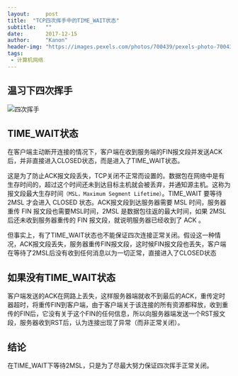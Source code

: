 ```yaml
---
layout:     post
title:  "TCP四次挥手中的TIME_WAIT状态"
subtitle:   ""
date:       2017-12-15
author:     "Kanon"
header-img: "https://images.pexels.com/photos/700439/pexels-photo-700439.jpeg?w=1260&h=750&auto=compress&cs=tinysrgb"
tags:
 - 计算机网络
---
```


## 温习下四次挥手
![四次挥手](http://kanon-blog.oss-cn-hangzhou.aliyuncs.com/%E5%9B%9B%E6%AC%A1%E6%8C%A5%E6%89%8B.jpg)
<br>
## TIME_WAIT状态 
在客户端主动断开连接的情况下，客户端在收到服务端的FIN报文段并发送ACK后，并非直接进入CLOSED状态，而是进入了TIME_WAIT状态。

这是为了防止ACK报文段丢失，TCP关闭不正常而设置的。数据包在网络中是有生存时间的，超过这个时间还未到达目标主机就会被丢弃，并通知源主机。这称为报文段最大生存时间`（MSL，Maximum Segment Lifetime）`。TIME_WAIT 要等待 2MSL 才会进入 CLOSED 状态。ACK报文段到达服务器需要 MSL 时间，服务器重传 FIN 报文段也需要MSL时间，2MSL 是数据包往返的最大时间，如果 2MSL 后还未收到服务器重传的 FIN 报文段，就说明服务器已经收到了 ACK 。

但事实上，有了TIME_WAIT状态也不能保证四次连接正常关闭。假设这一种情况，ACK报文段丢失，服务器重传FIN报文段，这时候FIN报文段也丢失，客户端在等待了2MSL后没有收到任何消息以为一切正常，直接进入了CLOSED状态
<br>
## 如果没有TIME_WAIT状态
客户端发送的ACK在网路上丢失，这样服务器端就收不到最后的ACK，重传定时器超时，将重传FIN到客户端，由于客户端关于该连接的所有资源都释放，收到重传的FIN后，它没有关于这个FIN的任何信息，所以向服务器端发送一个RST报文段，服务器收到RST后，认为连接出现了异常（而非正常关闭）。
<br>
## 结论
在TIME_WAIT下等待2MSL，只是为了尽最大努力保证四次挥手正常关闭。
<br><br><br><br>
